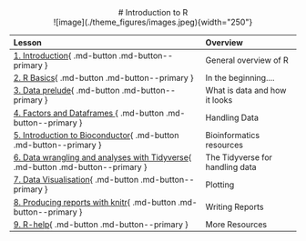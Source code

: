 <center>
# Introduction to R
</center>

<center>
![image](./theme_figures/images.jpeg){width="250"}
</center>




| **Lesson**                                         | **Overview** | 
|:---------------------------------------------------|:-------------|
|[1. Introduction](./00-introduction.md){ .md-button .md-button--primary } | General overview of R |
|[2. R Basics](./01-r-basics.md){ .md-button .md-button--primary } | In the beginning....|
|[3. Data prelude](./02-data-prelude.md){ .md-button .md-button--primary } | What is data and how it looks|
|[4. Factors and Dataframes ](./03-basics-factors-dataframes.md){ .md-button .md-button--primary } | Handling Data|
|[5. Introduction to Bioconductor](./04-bioconductor-vcfr.md){ .md-button .md-button--primary } | Bioinformatics resources|
|[6. Data wrangling and analyses with Tidyverse](./05-dplyr.md){ .md-button .md-button--primary } | The Tidyverse for handling data|
|[7. Data Visualisation](./06-data-visualization.md){ .md-button .md-button--primary } | Plotting|
|[8. Producing reports with knitr](./07-knitr-markdown.md){ .md-button .md-button--primary } | Writing Reports|
|[9. R-help](./08-r-help.md){ .md-button .md-button--primary } | More Resources|
